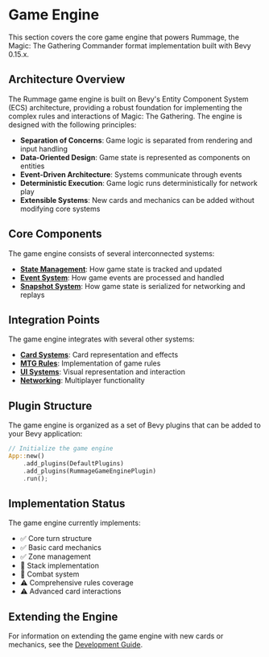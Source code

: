# Game Engine

This section covers the core game engine that powers Rummage, the Magic: The Gathering Commander format implementation built with Bevy 0.15.x.

## Architecture Overview

The Rummage game engine is built on Bevy's Entity Component System (ECS) architecture, providing a robust foundation for implementing the complex rules and interactions of Magic: The Gathering. The engine is designed with the following principles:

- **Separation of Concerns**: Game logic is separated from rendering and input handling
- **Data-Oriented Design**: Game state is represented as components on entities
- **Event-Driven Architecture**: Systems communicate through events
- **Deterministic Execution**: Game logic runs deterministically for network play
- **Extensible Systems**: New cards and mechanics can be added without modifying core systems

## Core Components

The game engine consists of several interconnected systems:

- **[State Management](state/index.md)**: How game state is tracked and updated
- **[Event System](events/index.md)**: How game events are processed and handled
- **[Snapshot System](../core_systems/snapshot/index.md)**: How game state is serialized for networking and replays

## Integration Points

The game engine integrates with several other systems:

- **[Card Systems](../card_systems/index.md)**: Card representation and effects
- **[MTG Rules](../mtg_rules/index.md)**: Implementation of game rules
- **[UI Systems](../game_gui/index.md)**: Visual representation and interaction
- **[Networking](../networking/index.md)**: Multiplayer functionality

## Plugin Structure

The game engine is organized as a set of Bevy plugins that can be added to your Bevy application:

```rust
// Initialize the game engine
App::new()
    .add_plugins(DefaultPlugins)
    .add_plugins(RummageGameEnginePlugin)
    .run();
```

## Implementation Status

The game engine currently implements:

- ✅ Core turn structure
- ✅ Basic card mechanics
- ✅ Zone management
- 🔄 Stack implementation
- 🔄 Combat system
- ⚠️ Comprehensive rules coverage
- ⚠️ Advanced card interactions

## Extending the Engine

For information on extending the game engine with new cards or mechanics, see the [Development Guide](../development/index.md). 